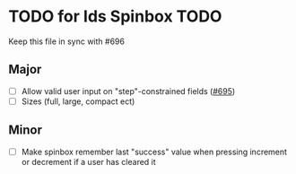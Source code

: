 # TODO for Ids Spinbox TODO

Keep this file in sync with #696

## Major

- [ ] Allow valid user input on "step"-constrained fields ([#695](https://github.com/infor-design/enterprise-wc/issues/695))
- [ ] Sizes (full, large, compact ect)

## Minor

- [ ] Make spinbox remember last "success" value when pressing increment or decrement if a user has cleared it
